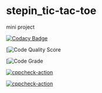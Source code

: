 
# stepin_tic-tac-toe
mini project

[![Codacy Badge](https://app.codacy.com/project/badge/Grade/cdd99553333c4901ae182c5996a2d16b)](https://www.codacy.com/gh/Rangayaswanth/stepin_tic-tac-toe/dashboard?utm_source=github.com&amp;utm_medium=referral&amp;utm_content=Rangayaswanth/stepin_tic-tac-toe&amp;utm_campaign=Badge_Grade)

[![Code Quality Score](https://www.code-inspector.com/project/27519/score/svg)


[![Code Grade](https://www.code-inspector.com/project/27519/status/svg)

[![cppcheck-action](https://github.com/Rangayaswanth/stepin_tic-tac-toe/actions/workflows/cpp.yml/badge.svg)](https://github.com/Rangayaswanth/stepin_tic-tac-toe/actions/workflows/cpp.yml)

[![cppcheck-action](https://github.com/Rangayaswanth/stepin_tic-tac-toe/actions/workflows/cpp.yml/badge.svg)](https://github.com/Rangayaswanth/stepin_tic-tac-toe/actions/workflows/Unittesting.yml)



